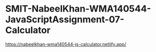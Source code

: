 # SMIT-NabeelKhan-WMA140544-JavaScriptAssignment-07-Calculator

https://nabeelkhan-wma140544-js-calculator.netlify.app/
